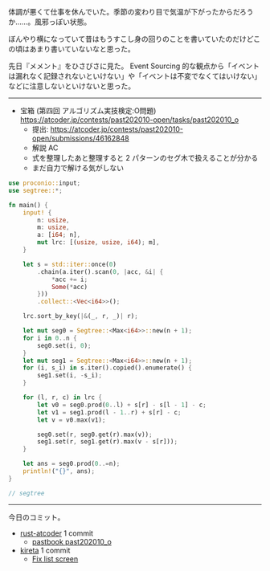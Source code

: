 体調が悪くて仕事を休んでいた。季節の変わり目で気温が下がったからだろうか……。風邪っぽい状態。

ぼんやり横になっていて昔はもうすこし身の回りのことを書いていたのだけどこの頃はあまり書いていないなと思った。

先日『メメント』をひさびさに見た。 Event Sourcing 的な観点から「イベントは漏れなく記録されないといけない」や「イベントは不変でなくてはいけない」などに注意しないといけないと思った。

---

- 宝箱 (第四回 アルゴリズム実技検定:O問題)
  <https://atcoder.jp/contests/past202010-open/tasks/past202010_o>
  - 提出: <https://atcoder.jp/contests/past202010-open/submissions/46162848>
  - 解説 AC
  - 式を整理したあと整理すると 2 パターンのセグ木で扱えることが分かる
  - まだ自力で解ける気がしない

```rust
use proconio::input;
use segtree::*;

fn main() {
    input! {
        n: usize,
        m: usize,
        a: [i64; n],
        mut lrc: [(usize, usize, i64); m],
    }

    let s = std::iter::once(0)
        .chain(a.iter().scan(0, |acc, &i| {
            *acc += i;
            Some(*acc)
        }))
        .collect::<Vec<i64>>();

    lrc.sort_by_key(|&(_, r, _)| r);

    let mut seg0 = Segtree::<Max<i64>>::new(n + 1);
    for i in 0..n {
        seg0.set(i, 0);
    }
    let mut seg1 = Segtree::<Max<i64>>::new(n + 1);
    for (i, s_i) in s.iter().copied().enumerate() {
        seg1.set(i, -s_i);
    }

    for (l, r, c) in lrc {
        let v0 = seg0.prod(0..l) + s[r] - s[l - 1] - c;
        let v1 = seg1.prod(l - 1..r) + s[r] - c;
        let v = v0.max(v1);

        seg0.set(r, seg0.get(r).max(v));
        seg1.set(r, seg1.get(r).max(v - s[r]));
    }

    let ans = seg0.prod(0..=n);
    println!("{}", ans);
}

// segtree
```

---

今日のコミット。

- [rust-atcoder](https://github.com/bouzuya/rust-atcoder) 1 commit
  - [pastbook past202010_o](https://github.com/bouzuya/rust-atcoder/commit/6c06e84428321975a06c7a7196974a510e0a78c0)
- [kireta](https://github.com/bouzuya/kireta) 1 commit
  - [Fix list screen](https://github.com/bouzuya/kireta/commit/80c81910b2c768f0ae56be469b6bb56340de654a)
